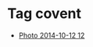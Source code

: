 <!--
title: Tag covent
date: 2020-06-28T14:56:50.674Z
tags:
-->
# Tag covent

 * [Photo 2014-10-12 12](99810542427.md)